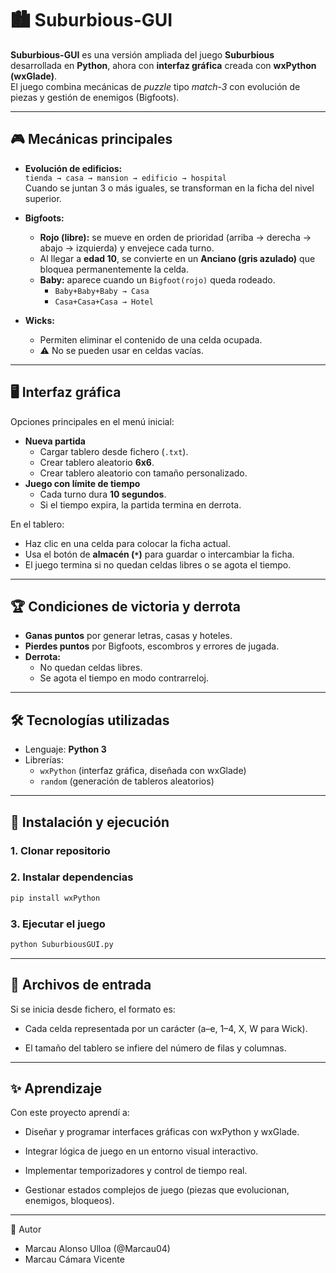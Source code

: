 # 🏙️ Suburbious-GUI

**Suburbious-GUI** es una versión ampliada del juego **Suburbious** desarrollada en **Python**, ahora con **interfaz gráfica** creada con **wxPython (wxGlade)**.  
El juego combina mecánicas de *puzzle* tipo *match-3* con evolución de piezas y gestión de enemigos (Bigfoots).  

---

## 🎮 Mecánicas principales

- **Evolución de edificios:**  
  `tienda → casa → mansion → edificio → hospital`  
  Cuando se juntan 3 o más iguales, se transforman en la ficha del nivel superior.  

- **Bigfoots:**  
  - **Rojo (libre):** se mueve en orden de prioridad (arriba → derecha → abajo → izquierda) y envejece cada turno.  
  - Al llegar a **edad 10**, se convierte en un **Anciano (gris azulado)** que bloquea permanentemente la celda.  
  - **Baby:** aparece cuando un `Bigfoot(rojo)` queda rodeado.  
    - `Baby+Baby+Baby → Casa`  
    - `Casa+Casa+Casa → Hotel`  

- **Wicks:**  
  - Permiten eliminar el contenido de una celda ocupada.  
  - ⚠️ No se pueden usar en celdas vacías.  

---

## 🖥️ Interfaz gráfica

Opciones principales en el menú inicial:
- **Nueva partida**  
  - Cargar tablero desde fichero (`.txt`).  
  - Crear tablero aleatorio **6x6**.  
  - Crear tablero aleatorio con tamaño personalizado.  
- **Juego con límite de tiempo**  
  - Cada turno dura **10 segundos**.  
  - Si el tiempo expira, la partida termina en derrota.  

En el tablero:
- Haz clic en una celda para colocar la ficha actual.  
- Usa el botón de **almacén (`*`)** para guardar o intercambiar la ficha.  
- El juego termina si no quedan celdas libres o se agota el tiempo.  

---

## 🏆 Condiciones de victoria y derrota

- **Ganas puntos** por generar letras, casas y hoteles.  
- **Pierdes puntos** por Bigfoots, escombros y errores de jugada.  
- **Derrota:**  
  - No quedan celdas libres.  
  - Se agota el tiempo en modo contrarreloj.  

---

## 🛠️ Tecnologías utilizadas
- Lenguaje: **Python 3**  
- Librerías:  
  - `wxPython` (interfaz gráfica, diseñada con wxGlade)  
  - `random` (generación de tableros aleatorios)  

---

## 🚀 Instalación y ejecución

### 1. Clonar repositorio

### 2. Instalar dependencias
```bash
pip install wxPython
```
### 3. Ejecutar el juego
```bash
python SuburbiousGUI.py
```

---

## 📂 Archivos de entrada

Si se inicia desde fichero, el formato es:

- Cada celda representada por un carácter (a–e, 1–4, X, W para Wick).

- El tamaño del tablero se infiere del número de filas y columnas.

---

## ✨ Aprendizaje

Con este proyecto aprendí a:

- Diseñar y programar interfaces gráficas con wxPython y wxGlade.

- Integrar lógica de juego en un entorno visual interactivo.

- Implementar temporizadores y control de tiempo real.

- Gestionar estados complejos de juego (piezas que evolucionan, enemigos, bloqueos).

---

👤 Autor

- Marcau Alonso Ulloa (@Marcau04)
- Marcau Cámara Vicente
